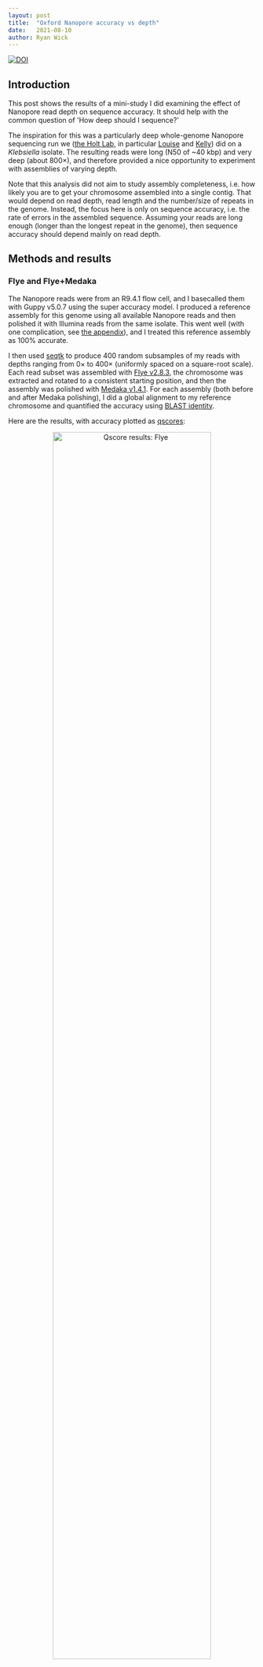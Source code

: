 ```yaml
---
layout: post
title:  "Oxford Nanopore accuracy vs depth"
date:   2021-08-10
author: Ryan Wick
---
```


[![DOI](https://zenodo.org/badge/DOI/10.5281/zenodo.7471221.svg)](https://doi.org/10.5281/zenodo.7471221)




## Introduction

This post shows the results of a mini-study I did examining the effect of Nanopore read depth on sequence accuracy. It should help with the common question of 'How deep should I sequence?'

The inspiration for this was a particularly deep whole-genome Nanopore sequencing run we ([the Holt Lab](https://holtlab.net/), in particular [Louise](https://twitter.com/JuddLmj) and [Kelly](https://twitter.com/KelWyres)) did on a _Klebsiella_ isolate. The resulting reads were long (N50 of ~40 kbp) and very deep (about 800×), and therefore provided a nice opportunity to experiment with assemblies of varying depth.

Note that this analysis did not aim to study assembly completeness, i.e. how likely you are to get your chromosome assembled into a single contig. That would depend on read depth, read length and the number/size of repeats in the genome. Instead, the focus here is only on sequence accuracy, i.e. the rate of errors in the assembled sequence. Assuming your reads are long enough (longer than the longest repeat in the genome), then sequence accuracy should depend mainly on read depth.



## Methods and results

### Flye and Flye+Medaka
The Nanopore reads were from an R9.4.1 flow cell, and I basecalled them with Guppy v5.0.7 using the super accuracy model. I produced a reference assembly for this genome using all available Nanopore reads and then polished it with Illumina reads from the same isolate. This went well (with one complication, see [the appendix](#appendix-sequence-heterogeneity)), and I treated this reference assembly as 100% accurate.

I then used [seqtk](https://github.com/lh3/seqtk) to produce 400 random subsamples of my reads with depths ranging from 0× to 400× (uniformly spaced on a square-root scale). Each read subset was assembled with [Flye v2.8.3](https://github.com/fenderglass/Flye), the chromosome was extracted and rotated to a consistent starting position, and then the assembly was polished with [Medaka v1.4.1](https://github.com/nanoporetech/medaka). For each assembly (both before and after Medaka polishing), I did a global alignment to my reference chromosome and quantified the accuracy using [BLAST identity](https://lh3.github.io/2018/11/25/on-the-definition-of-sequence-identity).

Here are the results, with accuracy plotted as [qscores](https://en.wikipedia.org/wiki/Phred_quality_score):

<p align="center"><img src="/assets/images/accuracy_qscore_flye.png" alt="Qscore results: Flye" width="80%"></p>

Lots of interesting things to note:
* Flye was an incredibly reliable assembler! It only failed to produce a complete chromosomal contig when read depth was ~10× or less. I'm sure this was helped by the large read N50 and the relative simplicity of the genome (it had no big repeats), but it reinforces my opinion that Flye is the best assembler for bacterial genomes.
* The accuracy of Flye assemblies maxed out at ~Q35.5, and it reached this accuracy at a depth of ~50×. So very high read depths did not improve Flye assembly accuracy.
* The accuracy of Flye+Medaka assemblies maxed out at ~Q46, and it reached this accuracy at a depth of ~250×. So very high depths _are_ beneficial when polishing with Medaka.
* I was impressed by Medaka's performance: given sufficient read depth, it could fix about 90% of the errors in a Flye assembly. Also, Medaka only ever made an assembly better, never worse, even at low read depths.
* Some of the assemblies fell considerably below the main curve. This occurred in about 5–10% of the assemblies, depending on where you draw the line. These assemblies had larger-scale errors, significantly impacting their overall qscore.

Another way I like to look at accuracy is the worst-100-bp identity, i.e. the minimum identity from a 100-bp sliding window over the assembly-to-reference alignment. This shows how bad an assembly is at its worst point, allowing one to distinguish assemblies which are uniformly good from those with local problems/misassemblies. Here are those values plotted:

<p align="center"><img src="/assets/images/accuracy_worst_100bp_flye.png" alt="Worst-100-bp results: Flye" width="80%"></p>

Things to note:
* Assemblies with a worst-100-bp identity over 90% are pretty good. Those from 80–90% are mediocre. And anything below 80% is bad.
* Flye assemblies span the entire range of worst-100-bp identities. Medaka assemblies, in contrast, tend to cluster at the top or the bottom.
* This shows that Medaka can reliably fix not-too-big errors in a Flye assembly. E.g. Medaka can probably fix a 15-bp deletion (which would result in worst-100-bp identity of 85%). But if the error is too large (e.g. a 500-bp deletion), then Medaka cannot fix it.
* High depth assemblies suffer from poor worst-100-bp identities at about the same rate as lower depth assemblies. So increased read depth does not protect against medium-to-large scale assembly errors.


### Trycycler and Trycycler+Medaka

I also wanted to test Trycycler in a similar manner, but Trycycler assemblies take a bit more work – unlike Flye assemblies, they are not fully automated. I did not have the time to assemble all 400 read subsets with Trycycler! Instead, I performed 15 Trycycler assemblies (following the [[How to run Trycycler]] instructions), ranging from 36× to 400× depth. These were then polished with Medaka and assessed in the same way as the Flye assemblies.

Here are the same plots shown above, now with Trycycler and Trycycler+Medaka points added:

<p align="center"><img src="/assets/images/accuracy_qscore_all.png" alt="Qscore results: all" width="80%"></p>

<p align="center"><img src="/assets/images/accuracy_worst_100bp_all.png" alt="Worst-100-bp results: all" width="80%"></p>

Interesting things:
* Trycycler gave a huge accuracy boost over Flye: ~Q39 vs ~Q35.5. This equates to about half the total number of errors. This is because of the multi-assembler input used by Trycycler (Flye, Miniasm+Minipolish and Raven, see [[Generating assemblies]]). I tried making a couple Trycycler assemblies using only Flye assemblies as input, and this boost went away.
* Trycycler+Medaka assemblies don't have much of an accuracy advantage over a good Flye+Medaka assembly. I.e. assuming there isn't a big error which Medaka can't fix, a Medaka-polished assembly is equivalently good whether the input was from Flye or Trycycler.
* Trycycler assemblies reliably have a very good worst-100-bp identity. This is one of the main things Trycycler was designed to do, so I was happy to see this result!



## Conclusions

This analysis only used a single genome, and the specific accuracy values (~Q35.5 for Flye, ~Q39 for Trycycler, ~Q46 for Medaka) may not translate to other genomes. Most of the remaining errors are homopolymer-length errors, and so the number/size of homopolymers in your genome will influence the overall sequence identity you can achieve. But I predict that the shape of the accuracy curves would look similar for other genomes, even if they level off at different identities. The basecalling model and pore type will also affect identity:  smaller/faster Guppy models (fast or high-acc) would almost certainly give lower identities, and an R10.3 flow cell would almost certainly give higher identities.

Here are the generalisable conclusions I draw from this mini-study:
* Anything less than 10× Nanopore read depth will probably not assemble well.
* From 10× to 25× depth, a completed assembly may be possible, provided your read length is good enough. But the accuracy won't be great.
* 25× or more depth is probably enough to give you a decent assembly, again assuming good read length. But 50× is better.
* Running Medaka on a Nanopore assembly is always a good idea!
* If you want to maximise the accuracy of your Medaka-polished Nanopore assembly, then up to 250× depth might be beneficial.
* Flye assemblies are usually pretty good, but they can suffer from larger-scale errors, even when read depth is high. Medaka can fix these errors if they aren't too big.
* Trycycler helps to avoid larger-scale errors in the assembly. Flye assemblies had a 5–10% chance of producing an error too large for Medaka to fix, but this did not occur in any of the 15 Trycycler assemblies.

This mini-study only looked at sequence accuracy, but Trycycler can be beneficial for other reasons as well. It can help guard against the inclusion of spurious contigs and the exclusion of genuine replicons. It can also let you subjectively see how assemblable your read set is, i.e. whether or not you need longer/deeper/better reads. So I recommend that you use Trycycler whenever you need the best possible long-read bacterial genome assembly. In less important cases or when you need a fully automated assembly, Flye is a good choice.



## Appendix: sequence heterogeneity

This mini-study also demonstrated a frustrating challenge that can interfere with bacterial whole-genome assembly: heterogeneity. Sometimes there is not one correct underlying genome but a mixture of multiple underlying genomes. When this happens, the 'correct' assembly can be ambiguous.

The genome I used here suffered from this problem. It had a 297 bp 'flippy' sequence (a _fim_ switch, read more [here](https://journals.asm.org/doi/10.1128/CMR.17.3.581-611.2004) and [here](https://journals.asm.org/doi/10.1128/IAI.00494-08)). Sometimes the genome looked like this:
```
leading-sequence -> flippy-297-bp-sequence -> trailing-sequence
```
And sometimes it looked like this:
```
leading-sequence -> reverse-complement-of-flippy-297-bp-sequence -> trailing-sequence
```
I'm not sure if this sequence flipped once early in the bacteria's growth or whether it flipped back and forth many times.

Since the long reads contained a mixture of these two variants, assemblers and polishers got confused. They usually produced an assembly with either one version or the other, but sometimes produced an assembly that was a muddled combination of the two. Trycycler does not necessarily fix problems like this, as it assumes you are assembling a single unambiguous genome.

For my analysis, I masked the problem by ignoring any assembly errors in a 1 kbp window centred on this flippy sequence, so the results shown above are not affected. But I'm bothered by the fact that complications of this type are difficult to spot. I only caught it in this genome because I was doing an in-depth analysis and noticed that errors tended to cluster in one particular region.

I'm not sure what the best solution is for problems like these, but I suspect metagenomics can help. Metagenome assembly is hard because it has to deal with the possibility of strain mixtures, and you can think of sequence heterogeneity in an isolate as being a type of strain mixture. So perhaps we should be treating _every_ genome as if it's a metagenome. I look forward to seeing what the future holds for long-read metagenome assembly.